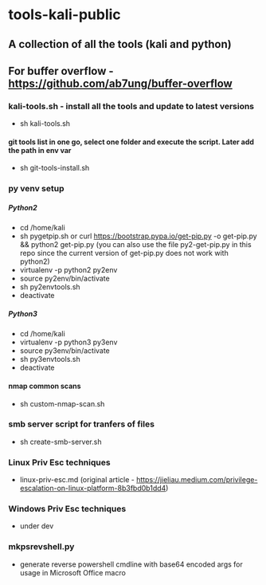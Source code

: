 # tools-kali-public
## A collection of all the tools (kali and python)
## For buffer overflow - https://github.com/ab7ung/buffer-overflow

### kali-tools.sh - install all the tools and update to latest versions
- sh kali-tools.sh

#### git tools list in one go, select one folder and execute the script. Later add the path in env var
- sh git-tools-install.sh 

### py venv setup

##### Python2
- cd /home/kali
- sh pygetpip.sh or curl https://bootstrap.pypa.io/get-pip.py -o get-pip.py && python2 get-pip.py (you can also use the file py2-get-pip.py in this repo since the current version of get-pip.py does not work with python2)
- virtualenv -p python2 py2env
- source py2env/bin/activate
- sh py2envtools.sh
- deactivate

##### Python3
- cd /home/kali
- virtualenv -p python3 py3env
- source py3env/bin/activate
- sh py3envtools.sh
- deactivate

#### nmap common scans
- sh custom-nmap-scan.sh <ip>

### smb server script for tranfers of files
- sh create-smb-server.sh

### Linux Priv Esc techniques 
- linux-priv-esc.md (original article - https://jieliau.medium.com/privilege-escalation-on-linux-platform-8b3fbd0b1dd4)

### Windows Priv Esc techniques
- under dev

### mkpsrevshell.py
- generate reverse powershell cmdline with base64 encoded args for usage in Microsoft Office macro

